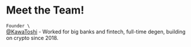 # Meet the Team!

`Founder \`\
[@KawaToshi](https://twitter.com/KawaToshi\_) - Worked for big banks and fintech, full-time degen, building on crypto since 2018.
